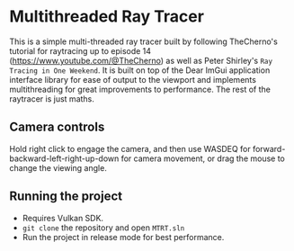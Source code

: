 # Multithreaded Ray Tracer

This is a simple multi-threaded ray tracer built by following TheCherno's tutorial for raytracing up to episode 14 (https://www.youtube.com/@TheCherno) as well as Peter Shirley's `Ray Tracing in One Weekend`. It is built on top of the Dear ImGui application interface library for ease of output to the viewport and implements multithreading for great improvements to performance. The rest of the raytracer is just maths.

## Camera controls

Hold right click to engage the camera, and then use WASDEQ for forward-backward-left-right-up-down for camera movement, or drag the mouse to change the viewing angle.

## Running the project
- Requires Vulkan SDK.
- `git clone` the repository and open `MTRT.sln`
- Run the project in release mode for best performance.
